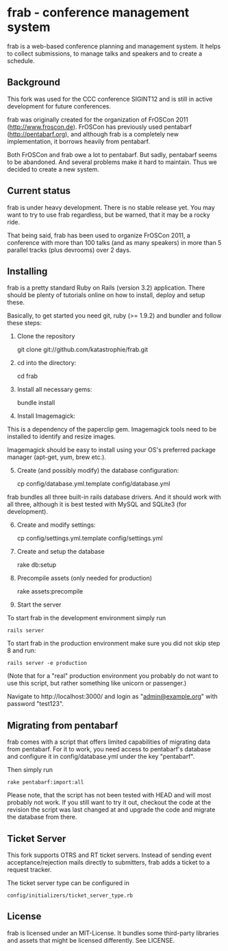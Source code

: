 # frab - conference management system

frab is a web-based conference planning and management system. 
It helps to collect submissions, to manage talks and speakers 
and to create a schedule.

## Background

This fork was used for the CCC conference SIGINT12 and is still in active
development for future conferences.

frab was originally created for the organization of FrOSCon 2011 (http://www.froscon.de).
FrOSCon has previously used pentabarf (http://pentabarf.org), and although
frab is a completely new implementation, it borrows heavily from pentabarf.

Both FrOSCon and frab owe a lot to pentabarf. But sadly, pentabarf seems to
be abandoned. And several problems make it hard to maintain. Thus we decided
to create a new system.

## Current status

frab is under heavy development. There is no stable release yet.
You may want to try to use frab regardless, but be warned, that it may
be a rocky ride.

That being said, frab has been used to organize FrOSCon 2011, a
conference with more than 100 talks (and as many speakers) in more
than 5 parallel tracks (plus devrooms) over 2 days.

## Installing

frab is a pretty standard Ruby on Rails (version 3.2) application. 
There should be plenty of tutorials online on how to install,
deploy and setup these.

Basically, to get started you need git, ruby (>= 1.9.2) and bundler 
and follow these steps:

1) Clone the repository

    git clone git://github.com/katastrophie/frab.git

2) cd into the directory:

    cd frab

3) Install all necessary gems:

    bundle install

4) Install Imagemagick:

This is a dependency of the paperclip gem. Imagemagick
tools need to be installed to identify and resize images.

Imagemagick should be easy to install using your OS's
preferred package manager (apt-get, yum, brew etc.).
 
5) Create (and possibly modify) the database configuration:

    cp config/database.yml.template config/database.yml

frab bundles all three built-in rails database drivers. 
And it should work with all three, although it is best tested 
with MySQL and SQLite3 (for development). 

6) Create and modify settings:

    cp config/settings.yml.template config/settings.yml

7) Create and setup the database

    rake db:setup

8) Precompile assets (only needed for production)

    rake assets:precompile

9) Start the server

To start frab in the development environment simply run

    rails server

To start frab in the production environment make sure you
did not skip step 8 and run:

    rails server -e production

(Note that for a "real" production environment you
probably do not want to use this script, but rather something
like unicorn or passenger.)

Navigate to http://localhost:3000/ and login as 
"admin@example.org" with password "test123".

## Migrating from pentabarf

frab comes with a script that offers limited capabilities of
migrating data from pentabarf. For it to work, you need access
to pentabarf's database and configure it in config/database.yml
under the key "pentabarf".

Then simply run

    rake pentabarf:import:all

Please note, that the script has not been tested with HEAD
and will most probably not work. If you still want to try it
out, checkout the code at the revision the script was last
changed at and upgrade the code and migrate the database
from there.

## Ticket Server 

This fork supports OTRS and RT ticket servers. Instead of sending 
event acceptance/rejection mails directly to submitters, frab adds
a ticket to a request tracker.

The ticket server type can be configured in 

    config/initializers/ticket_server_type.rb

## License

frab is licensed under an MIT-License. It bundles some
third-party libraries and assets that might be licensed
differently. See LICENSE.
